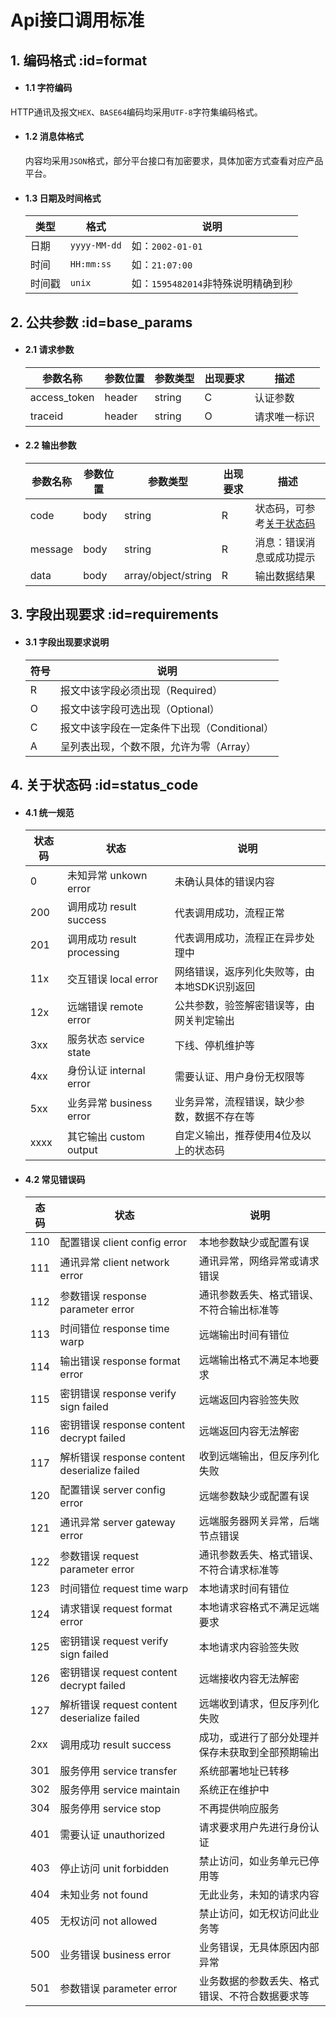 # Api接口调用标准

## 1. 编码格式 :id=format

- #### 1.1 字符编码
HTTP通讯及报文`HEX`、`BASE64`编码均采用`UTF-8`字符集编码格式。

- #### 1.2 消息体格式 
    内容均采用`JSON`格式，部分平台接口有加密要求，具体加密方式查看对应产品平台。

- #### 1.3 日期及时间格式
    | 类型 | 格式 | 说明 |
    | ---- | ---- | ---- |
    | 日期 |`yyyy-MM-dd`| 如：`2002-01-01` |
    | 时间 | `HH:mm:ss` | 如：`21:07:00`|
    | 时间戳 | `unix` | 如：`1595482014`非特殊说明精确到秒 |

## 2. 公共参数 :id=base_params
- #### 2.1 请求参数
    | 参数名称 | 参数位置 | 参数类型 | 出现要求 | 描述 |
    | -------- | -------- | -------- | -------- | ---- |
    | access_token | header | string |    C     | 认证参数  |
    | traceid      | header | string |    O     | 请求唯一标识  |

- #### 2.2 输出参数
    | 参数名称 | 参数位置 | 参数类型 | 出现要求 | 描述 |
    | -------- | -------- | -------- | -------- | ---- |
    | code     |   body   | string   |    R     | 状态码，可参考[关于状态码](standard/api.md?id=status_code) |
    | message  |   body   | string   |    R     | 消息：错误消息或成功提示 |
    | data     |   body   | array/object/string | R | 输出数据结果 |
## 3. 字段出现要求 :id=requirements

- #### 3.1 字段出现要求说明
    | 符号 | 说明 |
    | ---- | ---- |
    |  R   | 报文中该字段必须出现（Required） |
    |  O   | 报文中该字段可选出现（Optional） |
    |  C   | 报文中该字段在一定条件下出现（Conditional） |
    |  A   | 呈列表出现，个数不限，允许为零（Array） |

## 4. 关于状态码 :id=status_code
- #### 4.1 统一规范
    | 状态码 | 状态 | 说明 |
    | ---- | ---- | ---- |
    |  0  | 未知异常 unkown error | 未确认具体的错误内容 |
    | 200  | 调用成功 result success | 代表调用成功，流程正常 |
    | 201  | 调用成功 result processing | 代表调用成功，流程正在异步处理中 |
    | 11x  | 交互错误 local error | 网络错误，返序列化失败等，由本地SDK识别返回 |
    | 12x  | 远端错误 remote error | 公共参数，验签解密错误等，由网关判定输出 |
    | 3xx  | 服务状态 service state | 下线、停机维护等 |
    | 4xx  | 身份认证 internal error | 需要认证、用户身份无权限等 |
    | 5xx  | 业务异常 business error | 业务异常，流程错误，缺少参数，数据不存在等 |
    | xxxx | 其它输出 custom output | 自定义输出，推荐使用4位及以上的状态码 |

- #### 4.2 常见错误码
    | 态码 | 状态 | 说明 |
    | ---- | ---- | ---- |
    | 110  | 配置错误 client config error | 本地参数缺少或配置有误 |
    | 111  | 通讯异常 client network error | 通讯异常，网络异常或请求错误 |
    | 112  | 参数错误 response parameter error | 通讯参数丢失、格式错误、不符合输出标准等 |
    | 113  | 时间错位 response time warp | 远端输出时间有错位 |
    | 114  | 输出错误 response format error | 远端输出格式不满足本地要求 |
    | 115  | 密钥错误 response verify sign failed | 远端返回内容验签失败 |
    | 116  | 密钥错误 response content decrypt failed | 远端返回内容无法解密 |
    | 117  | 解析错误 response content deserialize failed | 收到远端输出，但反序列化失败 |    
    | 120  | 配置错误 server config error | 远端参数缺少或配置有误 |
    | 121  | 通讯异常 server gateway error | 远端服务器网关异常，后端节点错误 |
    | 122  | 参数错误 request parameter error | 通讯参数丢失、格式错误、不符合请求标准等 |
    | 123  | 时间错位 request time warp | 本地请求时间有错位 |
    | 124  | 请求错误 request format error | 本地请求容格式不满足远端要求 |
    | 125  | 密钥错误 request verify sign failed | 本地请求内容验签失败 |
    | 126  | 密钥错误 request content decrypt failed | 远端接收内容无法解密 |
    | 127  | 解析错误 request content deserialize failed | 远端收到请求，但反序列化失败 |
    | 2xx  | 调用成功 result success | 成功，或进行了部分处理并保存未获取到全部预期输出 |
    | 301  | 服务停用 service transfer | 系统部署地址已转移 |
    | 302  | 服务停用 service maintain | 系统正在维护中 |
    | 304  | 服务停用 service stop | 不再提供响应服务 |
    | 401  | 需要认证 unauthorized | 请求要求用户先进行身份认证 |
    | 403  | 停止访问 unit forbidden | 禁止访问，如业务单元已停用等 |
    | 404  | 未知业务 not found | 无此业务，未知的请求内容 |
    | 405  | 无权访问 not allowed | 禁止访问，如无权访问此业务等 |
    | 500  | 业务错误 business error | 业务错误，无具体原因内部异常 |
    | 501  | 参数错误 parameter error | 业务数据的参数丢失、格式错误、不符合数据要求等 |